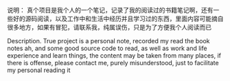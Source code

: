 说明：
真个项目是我个人的一个笔记，记录了我的阅读过的书籍笔记啊，还有一些好的源码阅读，以及工作中和生活中经历并且学习过的东西，里面内容可能摘自很多地方，如果有冒犯，请联系我，纯属误伤，只是为了方便我个人阅读而已

Description.
True project is a personal note, recorded my read the book notes ah, and some good source code to read, as well as work and life experience and learn things, the content may be taken from many places, if there is offense, please contact me, purely misunderstood, just to facilitate my personal reading it

